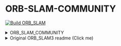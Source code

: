 # ORB-SLAM-COMMUNITY
[![Build ORB_SLAM](https://github.com/shye0930/ORB_SLAM_COMMUNITY/actions/workflows/cmake-multi-platform.yml/badge.svg)](https://github.com/shye0930/ORB_SLAM_COMMUNITY/actions/workflows/cmake-multi-platform.yml)


<details>
  <summary> ORB_SLAM_COMMUNITY</Summary>

  The [original ORB_SLAM_COMMUNITY](https://github.com/jeremysalwen/ORB_SLAM_COMMUNITY/tree/main)
  This is a community maintained fork of https://github.com/UZ-SLAMLab/ORB_SLAM3.  The official repository has been inactive for over two years, and has accumulated 26 unresolved pull requests and nearly 500 unresolved issues.  Additionally there are numerous bugfixes and improvements scattered throughout the 2.5k+ forks on GitHub.  This fork is an attempt to create a *community consensus* version of ORB_SLAM3 that incorporates all of the best pieces that the community has created.

We welcome pull requests, and we welcome requests for commit access.
</details>


<details>

  <summary>Original ORB_SLAM3 readme (Click me)</summary>
  
  # ORB-SLAM3
  
  ### V1.0, December 22th, 2021
  **Authors:** Carlos Campos, Richard Elvira, Juan J. Gómez Rodríguez, [José M. M. Montiel](http://webdiis.unizar.es/~josemari/), [Juan D. Tardos](http://webdiis.unizar.es/~jdtardos/).
  
  The [Changelog](https://github.com/UZ-SLAMLab/ORB_SLAM3/blob/master/Changelog.md) describes the features of each version.
  
  ORB-SLAM3 is the first real-time SLAM library able to perform **Visual, Visual-Inertial and Multi-Map SLAM** with **monocular, stereo and RGB-D** cameras, using **pin-hole and fisheye** lens models. In all sensor configurations, ORB-SLAM3 is as robust as the best systems available in the literature, and significantly more accurate. 
  
  We provide examples to run ORB-SLAM3 in the [EuRoC dataset](http://projects.asl.ethz.ch/datasets/doku.php?id=kmavvisualinertialdatasets) using stereo or monocular, with or without IMU, and in the [TUM-VI dataset](https://vision.in.tum.de/data/datasets/visual-inertial-dataset) using fisheye stereo or monocular, with or without IMU. Videos of some example executions can be found at [ORB-SLAM3 channel](https://www.youtube.com/channel/UCXVt-kXG6T95Z4tVaYlU80Q).
  
  This software is based on [ORB-SLAM2](https://github.com/raulmur/ORB_SLAM2) developed by [Raul Mur-Artal](http://webdiis.unizar.es/~raulmur/), [Juan D. Tardos](http://webdiis.unizar.es/~jdtardos/), [J. M. M. Montiel](http://webdiis.unizar.es/~josemari/) and [Dorian Galvez-Lopez](http://doriangalvez.com/) ([DBoW2](https://github.com/dorian3d/DBoW2)).
  
  <a href="https://youtu.be/HyLNq-98LRo" target="_blank"><img src="https://img.youtube.com/vi/HyLNq-98LRo/0.jpg" 
  alt="ORB-SLAM3" width="240" height="180" border="10" /></a>
  
  ### Related Publications:
  
  [ORB-SLAM3] Carlos Campos, Richard Elvira, Juan J. Gómez Rodríguez, José M. M. Montiel and Juan D. Tardós, **ORB-SLAM3: An Accurate Open-Source Library for Visual, Visual-Inertial and Multi-Map SLAM**, *IEEE Transactions on Robotics 37(6):1874-1890, Dec. 2021*. **[PDF](https://arxiv.org/abs/2007.11898)**.
  
  [IMU-Initialization] Carlos Campos, J. M. M. Montiel and Juan D. Tardós, **Inertial-Only Optimization for Visual-Inertial Initialization**, *ICRA 2020*. **[PDF](https://arxiv.org/pdf/2003.05766.pdf)**
  
  [ORBSLAM-Atlas] Richard Elvira, J. M. M. Montiel and Juan D. Tardós, **ORBSLAM-Atlas: a robust and accurate multi-map system**, *IROS 2019*. **[PDF](https://arxiv.org/pdf/1908.11585.pdf)**.
  
  [ORBSLAM-VI] Raúl Mur-Artal, and Juan D. Tardós, **Visual-inertial monocular SLAM with map reuse**, IEEE Robotics and Automation Letters, vol. 2 no. 2, pp. 796-803, 2017. **[PDF](https://arxiv.org/pdf/1610.05949.pdf)**. 
  
  [Stereo and RGB-D] Raúl Mur-Artal and Juan D. Tardós. **ORB-SLAM2: an Open-Source SLAM System for Monocular, Stereo and RGB-D Cameras**. *IEEE Transactions on Robotics,* vol. 33, no. 5, pp. 1255-1262, 2017. **[PDF](https://arxiv.org/pdf/1610.06475.pdf)**.
  
  [Monocular] Raúl Mur-Artal, José M. M. Montiel and Juan D. Tardós. **ORB-SLAM: A Versatile and Accurate Monocular SLAM System**. *IEEE Transactions on Robotics,* vol. 31, no. 5, pp. 1147-1163, 2015. (**2015 IEEE Transactions on Robotics Best Paper Award**). **[PDF](https://arxiv.org/pdf/1502.00956.pdf)**.
  
  [DBoW2 Place Recognition] Dorian Gálvez-López and Juan D. Tardós. **Bags of Binary Words for Fast Place Recognition in Image Sequences**. *IEEE Transactions on Robotics,* vol. 28, no. 5, pp. 1188-1197, 2012. **[PDF](http://doriangalvez.com/php/dl.php?dlp=GalvezTRO12.pdf)**
  
  # 1. License
  
  ORB-SLAM3 is released under [GPLv3 license](https://github.com/UZ-SLAMLab/ORB_SLAM3/LICENSE). For a list of all code/library dependencies (and associated licenses), please see [Dependencies.md](https://github.com/UZ-SLAMLab/ORB_SLAM3/blob/master/Dependencies.md).
  
  For a closed-source version of ORB-SLAM3 for commercial purposes, please contact the authors: orbslam (at) unizar (dot) es.
  
  If you use ORB-SLAM3 in an academic work, please cite:
    
      @article{ORBSLAM3_TRO,
        title={{ORB-SLAM3}: An Accurate Open-Source Library for Visual, Visual-Inertial 
                 and Multi-Map {SLAM}},
        author={Campos, Carlos AND Elvira, Richard AND G\´omez, Juan J. AND Montiel, 
                Jos\'e M. M. AND Tard\'os, Juan D.},
        journal={IEEE Transactions on Robotics}, 
        volume={37},
        number={6},
        pages={1874-1890},
        year={2021}
       }
  
  # 2. Prerequisites
  We have tested the library in **Ubuntu 16.04** and **18.04**, but it should be easy to compile in other platforms. A powerful computer (e.g. i7) will ensure real-time performance and provide more stable and accurate results.
  
  ## C++14 or C++11 Compiler
  We use the new thread and chrono functionalities of C++11.
  
  ## Pangolin
  We use [Pangolin](https://github.com/stevenlovegrove/Pangolin) for visualization and user interface. Dowload and install instructions can be found at: https://github.com/stevenlovegrove/Pangolin.
  
  ## OpenCV
  We use [OpenCV](http://opencv.org) to manipulate images and features. Dowload and install instructions can be found at: http://opencv.org. **Required at leat 3.0. Tested with OpenCV 3.2.0 and 4.4.0**.
  
  ## Eigen3
  Required by g2o (see below). Download and install instructions can be found at: http://eigen.tuxfamily.org. **Required at least 3.1.0**.
  
  ## DBoW2 and g2o (Included in Thirdparty folder)
  We use modified versions of the [DBoW2](https://github.com/dorian3d/DBoW2) library to perform place recognition and [g2o](https://github.com/RainerKuemmerle/g2o) library to perform non-linear optimizations. Both modified libraries (which are BSD) are included in the *Thirdparty* folder.
  
  ## Python
  Required to calculate the alignment of the trajectory with the ground truth. **Required Numpy module**.
  
  * (win) http://www.python.org/downloads/windows
  * (deb) `sudo apt install libpython2.7-dev`
  * (mac) preinstalled with osx
  
  ## ROS (optional)
  
  We provide some examples to process input of a monocular, monocular-inertial, stereo, stereo-inertial or RGB-D camera using ROS. Building these examples is optional. These have been tested with ROS Melodic under Ubuntu 18.04.
  
  # 3. Building ORB-SLAM3 library and examples
  
  Clone the repository:
  ```
  git clone https://github.com/UZ-SLAMLab/ORB_SLAM3.git ORB_SLAM3
  ```
  
  We provide a script `build.sh` to build the *Thirdparty* libraries and *ORB-SLAM3*. Please make sure you have installed all required dependencies (see section 2). Execute:
  ```
  cd ORB_SLAM3
  chmod +x build.sh
  ./build.sh
  ```
  
  This will create **libORB_SLAM3.so**  at *lib* folder and the executables in *Examples* folder.
  
  # 4. Running ORB-SLAM3 with your camera
  
  Directory `Examples` contains several demo programs and calibration files to run ORB-SLAM3 in all sensor configurations with Intel Realsense cameras T265 and D435i. The steps needed to use your own camera are: 
  
  1. Calibrate your camera following `Calibration_Tutorial.pdf` and write your calibration file `your_camera.yaml`
  
  2. Modify one of the provided demos to suit your specific camera model, and build it
  
  3. Connect the camera to your computer using USB3 or the appropriate interface
  
  4. Run ORB-SLAM3. For example, for our D435i camera, we would execute:
  
  ```
  ./Examples/Stereo-Inertial/stereo_inertial_realsense_D435i Vocabulary/ORBvoc.txt ./Examples/Stereo-Inertial/RealSense_D435i.yaml
  ```
  
  # 5. EuRoC Examples
  [EuRoC dataset](http://projects.asl.ethz.ch/datasets/doku.php?id=kmavvisualinertialdatasets) was recorded with two pinhole cameras and an inertial sensor. We provide an example script to launch EuRoC sequences in all the sensor configurations.
  
  1. Download a sequence (ASL format) from http://projects.asl.ethz.ch/datasets/doku.php?id=kmavvisualinertialdatasets
  
  2. Open the script "euroc_examples.sh" in the root of the project. Change **pathDatasetEuroc** variable to point to the directory where the dataset has been uncompressed. 
  
  3. Execute the following script to process all the sequences with all sensor configurations:
  ```
  ./euroc_examples
  ```
  
  ## Evaluation
  EuRoC provides ground truth for each sequence in the IMU body reference. As pure visual executions report trajectories centered in the left camera, we provide in the "evaluation" folder the transformation of the ground truth to the left camera reference. Visual-inertial trajectories use the ground truth from the dataset.
  
  Execute the following script to process sequences and compute the RMS ATE:
  ```
  ./euroc_eval_examples
  ```
  
  # 6. TUM-VI Examples
  [TUM-VI dataset](https://vision.in.tum.de/data/datasets/visual-inertial-dataset) was recorded with two fisheye cameras and an inertial sensor.
  
  1. Download a sequence from https://vision.in.tum.de/data/datasets/visual-inertial-dataset and uncompress it.
  
  2. Open the script "tum_vi_examples.sh" in the root of the project. Change **pathDatasetTUM_VI** variable to point to the directory where the dataset has been uncompressed. 
  
  3. Execute the following script to process all the sequences with all sensor configurations:
  ```
  ./tum_vi_examples
  ```
  
  ## Evaluation
  In TUM-VI ground truth is only available in the room where all sequences start and end. As a result the error measures the drift at the end of the sequence. 
  
  Execute the following script to process sequences and compute the RMS ATE:
  ```
  ./tum_vi_eval_examples
  ```
  
  # 7. ROS Examples
  
  ### Building the nodes for mono, mono-inertial, stereo, stereo-inertial and RGB-D
  Tested with ROS Melodic and ubuntu 18.04.
  
  1. Add the path including *Examples/ROS/ORB_SLAM3* to the ROS_PACKAGE_PATH environment variable. Open .bashrc file:
    ```
    gedit ~/.bashrc
    ```
  and add at the end the following line. Replace PATH by the folder where you cloned ORB_SLAM3:
  
    ```
    export ROS_PACKAGE_PATH=${ROS_PACKAGE_PATH}:PATH/ORB_SLAM3/Examples/ROS
    ```
    
  2. Execute `build_ros.sh` script:
  
    ```
    chmod +x build_ros.sh
    ./build_ros.sh
    ```
    
  ### Running Monocular Node
  For a monocular input from topic `/camera/image_raw` run node ORB_SLAM3/Mono. You will need to provide the vocabulary file and a settings file. See the monocular examples above.
  
    ```
    rosrun ORB_SLAM3 Mono PATH_TO_VOCABULARY PATH_TO_SETTINGS_FILE
    ```
  
  ### Running Monocular-Inertial Node
  For a monocular input from topic `/camera/image_raw` and an inertial input from topic `/imu`, run node ORB_SLAM3/Mono_Inertial. Setting the optional third argument to true will apply CLAHE equalization to images (Mainly for TUM-VI dataset).
  
    ```
    rosrun ORB_SLAM3 Mono PATH_TO_VOCABULARY PATH_TO_SETTINGS_FILE [EQUALIZATION]	
    ```
  
  ### Running Stereo Node
  For a stereo input from topic `/camera/left/image_raw` and `/camera/right/image_raw` run node ORB_SLAM3/Stereo. You will need to provide the vocabulary file and a settings file. For Pinhole camera model, if you **provide rectification matrices** (see Examples/Stereo/EuRoC.yaml example), the node will recitify the images online, **otherwise images must be pre-rectified**. For FishEye camera model, rectification is not required since system works with original images:
  
    ```
    rosrun ORB_SLAM3 Stereo PATH_TO_VOCABULARY PATH_TO_SETTINGS_FILE ONLINE_RECTIFICATION
    ```
  
  ### Running Stereo-Inertial Node
  For a stereo input from topics `/camera/left/image_raw` and `/camera/right/image_raw`, and an inertial input from topic `/imu`, run node ORB_SLAM3/Stereo_Inertial. You will need to provide the vocabulary file and a settings file, including rectification matrices if required in a similar way to Stereo case:
  
    ```
    rosrun ORB_SLAM3 Stereo_Inertial PATH_TO_VOCABULARY PATH_TO_SETTINGS_FILE ONLINE_RECTIFICATION [EQUALIZATION]	
    ```
    
  ### Running RGB_D Node
  For an RGB-D input from topics `/camera/rgb/image_raw` and `/camera/depth_registered/image_raw`, run node ORB_SLAM3/RGBD. You will need to provide the vocabulary file and a settings file. See the RGB-D example above.
  
    ```
    rosrun ORB_SLAM3 RGBD PATH_TO_VOCABULARY PATH_TO_SETTINGS_FILE
    ```
  
  **Running ROS example:** Download a rosbag (e.g. V1_02_medium.bag) from the EuRoC dataset (http://projects.asl.ethz.ch/datasets/doku.php?id=kmavvisualinertialdatasets). Open 3 tabs on the terminal and run the following command at each tab for a Stereo-Inertial configuration:
    ```
    roscore
    ```
    
    ```
    rosrun ORB_SLAM3 Stereo_Inertial Vocabulary/ORBvoc.txt Examples/Stereo-Inertial/EuRoC.yaml true
    ```
    
    ```
    rosbag play --pause V1_02_medium.bag /cam0/image_raw:=/camera/left/image_raw /cam1/image_raw:=/camera/right/image_raw /imu0:=/imu
    ```
    
  Once ORB-SLAM3 has loaded the vocabulary, press space in the rosbag tab.
  
  **Remark:** For rosbags from TUM-VI dataset, some play issue may appear due to chunk size. One possible solution is to rebag them with the default chunk size, for example:
    ```
    rosrun rosbag fastrebag.py dataset-room1_512_16.bag dataset-room1_512_16_small_chunks.bag
    ```
  
  # 8. Running time analysis
  A flag in `include\Config.h` activates time measurements. It is necessary to uncomment the line `#define REGISTER_TIMES` to obtain the time stats of one execution which is shown at the terminal and stored in a text file(`ExecTimeMean.txt`).
  
  # 9. Calibration
  You can find a tutorial for visual-inertial calibration and a detailed description of the contents of valid configuration files at  `Calibration_Tutorial.pdf`
<details>
